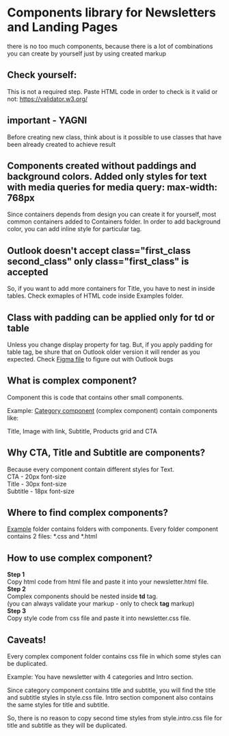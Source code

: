 # Components library for Newsletters and Landing Pages
   there is no too much components, because there is a lot of combinations you can create by yourself just by using created markup

## Check yourself:
   This is not a required step.
   Paste HTML code in order to check is it valid or not: https://validator.w3.org/

## important - YAGNI
   Before creating new class, think about is it possible to use classes that have been already created to achieve result

## Components created without paddings and background colors. Added only styles for text with media queries for media query: max-width: 768px
  Since containers depends from design you can create it for yourself,
  most common containers added to Containers folder.
  In order to add background color, you can add inline style for particular tag.

## Outlook doesn't accept class="first_class second_class" only class="first_class" is accepted
  So, if you want to add more containers for Title, you have to nest in inside tables.
  Check exmaples of HTML code inside Examples folder.

## Class with padding can be applied only for td or table
  Unless you change display property for tag.
   But, if you apply padding for table tag, be shure that on Outlook older version it will render as you expected.
   Check [Figma file](https://www.figma.com/file/UxCIKxIAe1VRXjWivWkRFK/HTML-EMAILS-STYLES-AND-RESTRICTIONS?type=design&node-id=0-1&mode=design&t=EJtLwyfWK4maaroO-0) to figure out with Outlook bugs

## What is complex component?
Component this is code that contains other small components.

Example:
[Category component](https://github.com/demczenko/Components/tree/main/Examples/CategoryImageWithProducts) (complex component) contain components like:

Title,
Image with link,
Subtitle,
Products grid and
CTA

## Why CTA, Title and Subtitle are components?

Because every component contain different styles for Text.<br />
CTA - 20px font-size <br />
Title - 30px font-size <br />
Subtitle - 18px font-size <br />

## Where to find complex components?

[Example](https://github.com/demczenko/Components/tree/main/Examples) folder contains folders with components.
Every folder component contains 2 files: *.css and *.html

## How to use complex component?

**Step 1** <br />
Copy html code from html file and paste it into your newsletter.html file. <br />
**Step 2** <br />
Complex components should be nested inside **td** tag. <br />
(you can always validate your markup - only to check **tag** markup)
<br />
**Step 3** <br />
Copy style code from css file and paste it into newsletter.css file.

## Caveats!

Every complex component folder contains css file in which some styles can be duplicated.

Example:
You have newsletter with 4 categories and Intro section.

Since category component contains title and subtitle, you will find the title and subtitle styles in style.css file.
Intro section component also contains the same styles for title and subtitle.

So, there is no reason to copy second time styles from style.intro.css file for title and subtitle as they will be duplicated.

